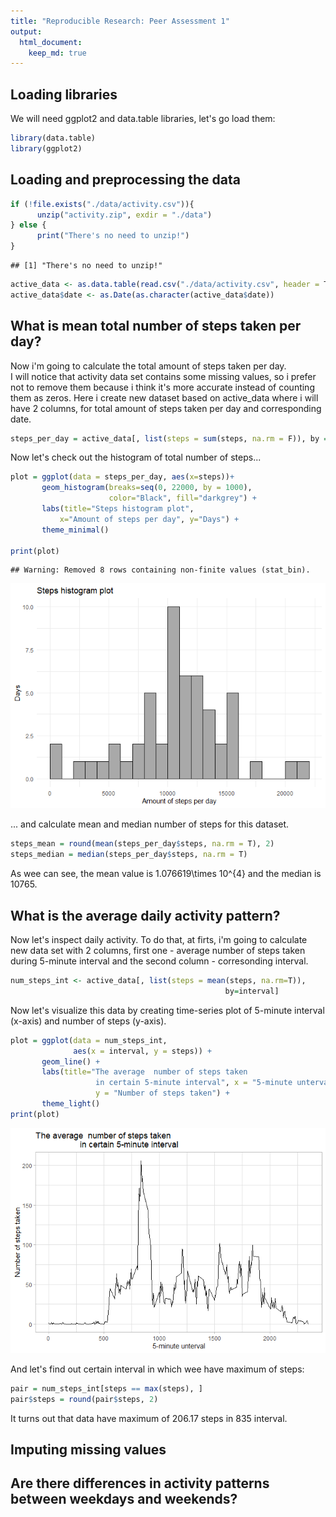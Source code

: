 ```yaml
---
title: "Reproducible Research: Peer Assessment 1"
output: 
  html_document:
    keep_md: true
---
```

## Loading libraries

We will need ggplot2 and data.table libraries, let's go load them:


```r
library(data.table)
library(ggplot2)
```


## Loading and preprocessing the data


```r
if (!file.exists("./data/activity.csv")){
      unzip("activity.zip", exdir = "./data")
} else {
      print("There's no need to unzip!")
}
```

```
## [1] "There's no need to unzip!"
```

```r
active_data <- as.data.table(read.csv("./data/activity.csv", header = T))
active_data$date <- as.Date(as.character(active_data$date))
```


## What is mean total number of steps taken per day?

Now i'm going to calculate the total amount of steps taken per day.  
I will notice that activity data set contains some missing values, so i prefer not to remove them
because i think it's more accurate instead of counting them as zeros.
Here i create new dataset based on active_data where i will have 2 columns, for total amount of steps taken per day and corresponding date. 



```r
steps_per_day = active_data[, list(steps = sum(steps, na.rm = F)), by = date]
```

Now let's check out the histogram of total number of steps...


```r
plot = ggplot(data = steps_per_day, aes(x=steps))+
       geom_histogram(breaks=seq(0, 22000, by = 1000), 
                      color="Black", fill="darkgrey") + 
       labs(title="Steps histogram plot",
           x="Amount of steps per day", y="Days") +
       theme_minimal()

print(plot)
```

```
## Warning: Removed 8 rows containing non-finite values (stat_bin).
```

![](PA1_template_files/figure-html/unnamed-chunk-4-1.png)<!-- -->

... and calculate mean and median number of steps for this dataset.


```r
steps_mean = round(mean(steps_per_day$steps, na.rm = T), 2)
steps_median = median(steps_per_day$steps, na.rm = T)
```

As wee can see, the mean value is 1.076619\times 10^{4} and the median is 10765.

## What is the average daily activity pattern?

Now let's inspect daily activity. To do that, at firts, i'm going to calculate new data set with 2 columns, first one - average number of steps taken during 5-minute interval and the second column - corresonding interval.


```r
num_steps_int <- active_data[, list(steps = mean(steps, na.rm=T)), 
                                                by=interval]
```

Now let's visualize this data by creating time-series plot of 5-minute interval (x-axis) and number of steps (y-axis).


```r
plot = ggplot(data = num_steps_int, 
              aes(x = interval, y = steps)) + 
       geom_line() + 
       labs(title="The average  number of steps taken 
                   in certain 5-minute interval", x = "5-minute unterval", 
                   y = "Number of steps taken") + 
       theme_light()
print(plot)
```

![](PA1_template_files/figure-html/unnamed-chunk-7-1.png)<!-- -->

And let's find out certain interval in which wee have maximum of steps:


```r
pair = num_steps_int[steps == max(steps), ]
pair$steps = round(pair$steps, 2)
```

It turns out that data have maximum of 206.17 steps in 835 interval.

## Imputing missing values



## Are there differences in activity patterns between weekdays and weekends?
